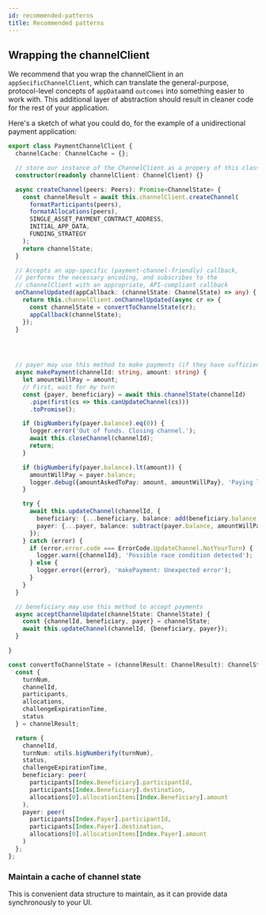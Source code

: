 ```yaml
---
id: recommended-patterns
title: Recommended patterns
---
```


## Wrapping the channelClient

We recommend that you wrap the channelClient in an `appSecificChannelClient`, which can translate the general-purpose, protocol-level concepts of `appData`and `outcomes` into something easier to work with. This additional layer of abstraction should result in cleaner code for the rest of your application. 

Here's a sketch of what you could do, for the example of a unidirectional payment application: 

```typescript
export class PaymentChannelClient {
  channelCache: ChannelCache = {};

  // store our instance of the ChannelClient as a propery of this class
  constructor(readonly channelClient: ChannelClient) {}

  async createChannel(peers: Peers): Promise<ChannelState> {
    const channelResult = await this.channelClient.createChannel(
      formatParticipants(peers),
      formatAllocations(peers),
      SINGLE_ASSET_PAYMENT_CONTRACT_ADDRESS,
      INITIAL_APP_DATA,
      FUNDING_STRATEGY
    );
    return channelState;
  }

  // Accepts an app-specific (payment-channel-friendly) callback,
  // performs the necessary encoding, and subscribes to the 
  // channelClient with an appropriate, API-compliant callback
  onChannelUpdated(appCallback: (channelState: ChannelState) => any) {
    return this.channelClient.onChannelUpdated(async cr => {
      const channelState = convertToChannelState(cr);
      appCallback(channelState);
    });
  }



  
  // payer may use this method to make payments (if they have sufficient funds)
  async makePayment(channelId: string, amount: string) {
    let amountWillPay = amount;
    // First, wait for my turn
    const {payer, beneficiary} = await this.channelState(channelId)
      .pipe(first(cs => this.canUpdateChannel(cs)))
      .toPromise();

    if (bigNumberify(payer.balance).eq(0)) {
      logger.error('Out of funds. Closing channel.');
      await this.closeChannel(channelId);
      return;
    }

    if (bigNumberify(payer.balance).lt(amount)) {
      amountWillPay = payer.balance;
      logger.debug({amountAskedToPay: amount, amountWillPay}, 'Paying less than PEER_TRUST');
    }

    try {
      await this.updateChannel(channelId, {
        beneficiary: {...beneficiary, balance: add(beneficiary.balance, amountWillPay)},
        payer: {...payer, balance: subtract(payer.balance, amountWillPay)}
      });
    } catch (error) {
      if (error.error.code === ErrorCode.UpdateChannel.NotYourTurn) {
        logger.warn({channelId}, 'Possible race condition detected');
      } else {
        logger.error({error}, 'makePayment: Unexpected error');
      }
    }
  }

  // beneficiary may use this method to accept payments
  async acceptChannelUpdate(channelState: ChannelState) {
    const {channelId, beneficiary, payer} = channelState;
    await this.updateChannel(channelId, {beneficiary, payer});
  }

}

const convertToChannelState = (channelResult: ChannelResult): ChannelState => {
  const {
    turnNum,
    channelId,
    participants,
    allocations,
    challengeExpirationTime,
    status
  } = channelResult;

  return {
    channelId,
    turnNum: utils.bigNumberify(turnNum),
    status,
    challengeExpirationTime,
    beneficiary: peer(
      participants[Index.Beneficiary].participantId,
      participants[Index.Beneficiary].destination,
      allocations[0].allocationItems[Index.Beneficiary].amount
    ),
    payer: peer(
      participants[Index.Payer].participantId,
      participants[Index.Payer].destination,
      allocations[0].allocationItems[Index.Payer].amount
    )
  };
};

```
### Maintain a cache of channel state
This is convenient data structure to maintain, as it can provide data synchronously to your UI.